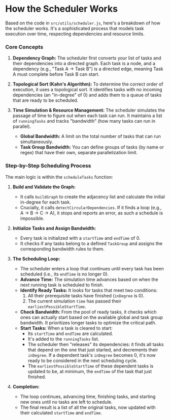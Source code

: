 # How the Scheduler Works

Based on the code in `src/utils/scheduler.js`, here's a breakdown of how the scheduler works. It's a sophisticated process that models task execution over time, respecting dependencies and resource limits.

### Core Concepts

1.  **Dependency Graph:** The scheduler first converts your list of tasks and their dependencies into a directed graph. Each task is a node, and a dependency (e.g., "Task A -> Task B") is a directed edge, meaning Task A must complete before Task B can start.

2.  **Topological Sort (Kahn's Algorithm):** To determine the correct order of execution, it uses a topological sort. It identifies tasks with no incoming dependencies (an "in-degree" of 0) and adds them to a queue of tasks that are ready to be scheduled.

3.  **Time Simulation & Resource Management:** The scheduler simulates the passage of time to figure out when each task can run. It maintains a list of `runningTasks` and tracks "bandwidth" (how many tasks can run in parallel).

    *   **Global Bandwidth:** A limit on the total number of tasks that can run simultaneously.
    *   **Task Group Bandwidth:** You can define groups of tasks (by name or regex) that have their own, separate parallelization limit.

### Step-by-Step Scheduling Process

The main logic is within the `scheduleTasks` function:

1.  **Build and Validate the Graph:**
    *   It calls `buildGraph` to create the adjacency list and calculate the initial in-degree for each task.
    *   Crucially, it calls `detectCircularDependencies`. If it finds a loop (e.g., A -> B -> C -> A), it stops and reports an error, as such a schedule is impossible.

2.  **Initialize Tasks and Assign Bandwidth:**
    *   Every task is initialized with a `startTime` and `endTime` of 0.
    *   It checks if any tasks belong to a defined `TaskGroup` and assigns the corresponding bandwidth rules to them.

3.  **The Scheduling Loop:**
    *   The scheduler enters a loop that continues until every task has been scheduled (i.e., its `endTime` is no longer 0).
    *   **Advance Time:** The simulation time advances based on when the next running task is scheduled to finish.
    *   **Identify Ready Tasks:** It looks for tasks that meet two conditions:
        1.  All their prerequisite tasks have finished (`inDegree` is 0).
        2.  The current simulation `time` has passed their `earliestPossibleStartTime`.
    *   **Check Bandwidth:** From the pool of ready tasks, it checks which ones can actually start based on the available global and task group bandwidth. It prioritizes longer tasks to optimize the critical path.
    *   **Start Tasks:** When a task is cleared to start:
        *   Its `startTime` and `endTime` are calculated.
        *   It's added to the `runningTasks` list.
        *   The scheduler then "releases" its dependencies: it finds all tasks that depend on the one that just started, and decrements their `inDegree`. If a dependent task's `inDegree` becomes 0, it's now ready to be considered in the next scheduling cycle.
        *   The `earliestPossibleStartTime` of these dependent tasks is updated to be, at minimum, the `endTime` of the task that just finished.

4.  **Completion:**
    *   The loop continues, advancing time, finishing tasks, and starting new ones until no tasks are left to schedule.
    *   The final result is a list of all the original tasks, now updated with their calculated `startTime` and `endTime`.